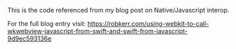 This is the code referenced from my blog post on Native/Javascript interop.

For the full blog entry visit: https://robkerr.com/using-webkit-to-call-wkwebview-javascript-from-swift-and-swift-from-javascript-9d9ec593136e
